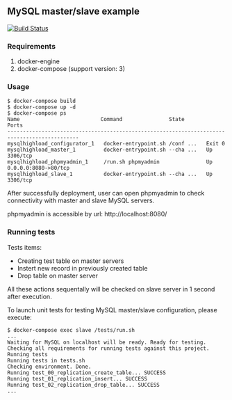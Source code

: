 ## MySQL master/slave example
[![Build Status](https://travis-ci.org/Onix-Systems/mysql-master-slave.svg?branch=master)](https://travis-ci.org/Onix-Systems/mysql-master-slave)

### Requirements

1. docker-engine
1. docker-compose (support version: 3)

### Usage
```
$ docker-compose build
$ docker-compose up -d
$ docker-compose ps
Name                          Command               State           Ports         
---------------------------------------------------------------------------------------------
mysqlhighload_configurator_1   docker-entrypoint.sh /conf ...   Exit 0                        
mysqlhighload_master_1         docker-entrypoint.sh --cha ...   Up       3306/tcp             
mysqlhighload_phpmyadmin_1     /run.sh phpmyadmin               Up       0.0.0.0:8080->80/tcp
mysqlhighload_slave_1          docker-entrypoint.sh --cha ...   Up       3306/tcp             
```

After successfully deployment, user can open phpmyadmin to check connectivity
with master and slave MySQL servers.

phpmyadmin is accessible by url: http://localhost:8080/

### Running tests

Tests items:

* Creating test table on master servers
* Instert new record in previously created table
* Drop table on master server

All these actions sequentally will be checked on slave server in 1 second after execution.

To launch unit tests for testing MySQL master/slave configuration, please execute:

```
$ docker-compose exec slave /tests/run.sh
...
Waiting for MySQL on localhost will be ready. Ready for testing.
Checking all requirements for running tests against this project.
Running tests
Running tests in tests.sh
Checking environment. Done.
Running test_00_replication_create_table... SUCCESS
Running test_01_replication_insert... SUCCESS
Running test_02_replication_drop_table... SUCCESS
...
```
